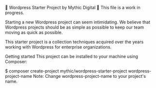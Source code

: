 🦄 Wordpress Starter Project by Mythic Digital 🦄
This file is a work in progress.

Starting a new Wordpress project can seem intimidating. We believe that Wordpress projects should be as simple as possible to keep our team moving as quick as possible.

This starter project is a collection techniques acquired over the years working with Wordpress for enterprise organizations.

Getting started
This project can be installed to your machine using Composer:

$ composer create-project mythic/wordpress-starter-project wordpress-project-name
Note: Change wordpress-project-name to your project's name.
